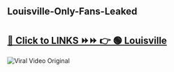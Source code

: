 
 ## Louisville-Only-Fans-Leaked

# <h2><a href="https://clipsfans.com/Louisville&ref=git">🔗 Click to LINKS ⏩⏩ 👉 🟢 Louisville </a></h2>

<a href="https://clipsfans.com/Louisville&ref=git" rel="nofollow" data-target="animated-image.originalLink"><img src="https://i.ibb.co.com/xMMVF88/686577567.gif" alt="Viral Video Original" style="max-width: 100%; display: inline-block;" data-target="animated-image.originalImage"></a>
